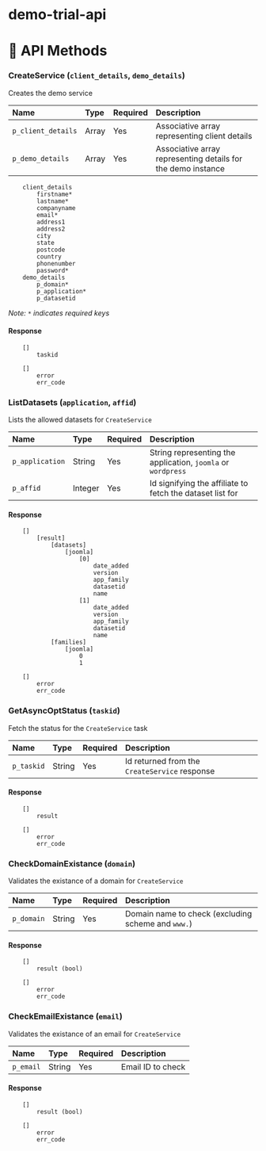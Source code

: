 # demo-trial-api #


API Methods
==============

### CreateService (`client_details`, `demo_details`) ###
Creates the demo service 

 Name               | Type               | Required | Description
:-------------------|:-------------------|:---------|:-------------
 `p_client_details` | Array              | Yes      | Associative array representing client details
 `p_demo_details`   | Array              | Yes      | Associative array representing details for the demo instance
 
```
    client_details
        firstname*
        lastname*
        companyname
        email*
        address1
        address2
        city
        state
        postcode
        country
        phonenumber
        password*
    demo_details
        p_domain*
        p_application*
        p_datasetid

```
_Note: `*` indicates required keys_

#### Response ####
```
    []
    	taskid
```
```
    []
		error
		err_code
```


### ListDatasets (`application`, `affid`) ###
Lists the allowed datasets for `CreateService`

 Name             | Type               | Required | Description  
:-----------------|:-------------------|:---------|:--------------
 `p_application`  | String             | Yes      | String representing the application, `joomla` or `wordpress`
 `p_affid`        | Integer            | Yes      | Id signifying the affiliate to fetch the dataset list for

#### Response ####
```
	[]
		[result]
			[datasets]
				[joomla]
					[0]
						date_added
						version
						app_family
						datasetid
						name
					[1]
						date_added
						version
						app_family
						datasetid
						name
			[families]
				[joomla]
					0
					1
```
```
	[]
		error
		err_code
```
### GetAsyncOptStatus (`taskid`) ###
Fetch the status for the `CreateService` task

 Name             | Type               | Required | Description  
:-----------------|:-------------------|:---------|:--------------
 `p_taskid`       | String             | Yes      | Id returned from the `CreateService` response

#### Response ####
```
    []
		result
```
```
    []
		error
		err_code
```


### CheckDomainExistance (`domain`) ###
Validates the existance of a domain for `CreateService`

 Name             | Type               | Required | Description  
:-----------------|:-------------------|:---------|:--------------
 `p_domain`       | String             | Yes      | Domain name to check (excluding scheme and `www.`)

#### Response ####
```
    []
		result (bool)
```
```
	[]
		error
		err_code
```

### CheckEmailExistance (`email`) ###
Validates the existance of an email for `CreateService`

 Name             | Type               | Required | Description  
:-----------------|:-------------------|:---------|:--------------
 `p_email`        | String             | Yes      | Email ID to check

#### Response ####
```
    []
		result (bool)
```
```
	[]
		error
		err_code
```
